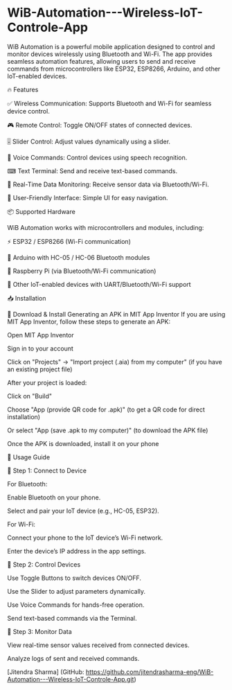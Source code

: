 # WiB-Automation---Wireless-IoT-Controle-App
WiB Automation is a powerful mobile application designed to control and monitor devices wirelessly using Bluetooth and Wi-Fi. The app provides seamless automation features, allowing users to send and receive commands from microcontrollers like ESP32, ESP8266, Arduino, and other IoT-enabled devices.

🔥 Features

✅ Wireless Communication: Supports Bluetooth and Wi-Fi for seamless device control.

🎮 Remote Control: Toggle ON/OFF states of connected devices.

🎚 Slider Control: Adjust values dynamically using a slider.

🎤 Voice Commands: Control devices using speech recognition.

⌨ Text Terminal: Send and receive text-based commands.

📡 Real-Time Data Monitoring: Receive sensor data via Bluetooth/Wi-Fi.

📱 User-Friendly Interface: Simple UI for easy navigation.

📦 Supported Hardware

WiB Automation works with microcontrollers and modules, including:

⚡ ESP32 / ESP8266 (Wi-Fi communication)

🔗 Arduino with HC-05 / HC-06 Bluetooth modules

🔌 Raspberry Pi (via Bluetooth/Wi-Fi communication)

🔧 Other IoT-enabled devices with UART/Bluetooth/Wi-Fi support

📥 Installation

🔹 Download & Install Generating an APK in MIT App Inventor If you are using MIT App Inventor, follow these steps to generate an APK:

Open MIT App Inventor

Sign in to your account

Click on "Projects" → "Import project (.aia) from my computer" (if you have an existing project file)

After your project is loaded:

Click on "Build"

Choose "App (provide QR code for .apk)" (to get a QR code for direct installation)

Or select "App (save .apk to my computer)" (to download the APK file)

Once the APK is downloaded, install it on your phone

🚀 Usage Guide

🔹 Step 1: Connect to Device

For Bluetooth:

Enable Bluetooth on your phone.

Select and pair your IoT device (e.g., HC-05, ESP32).

For Wi-Fi:

Connect your phone to the IoT device’s Wi-Fi network.

Enter the device’s IP address in the app settings.

🔹 Step 2: Control Devices

Use Toggle Buttons to switch devices ON/OFF.

Use the Slider to adjust parameters dynamically.

Use Voice Commands for hands-free operation.

Send text-based commands via the Terminal.

🔹 Step 3: Monitor Data

View real-time sensor values received from connected devices.

Analyze logs of sent and received commands.

[Jitendra Sharma] (GitHub: https://github.com/jitendrasharma-eng/WiB-Automation---Wireless-IoT-Controle-App.git)
